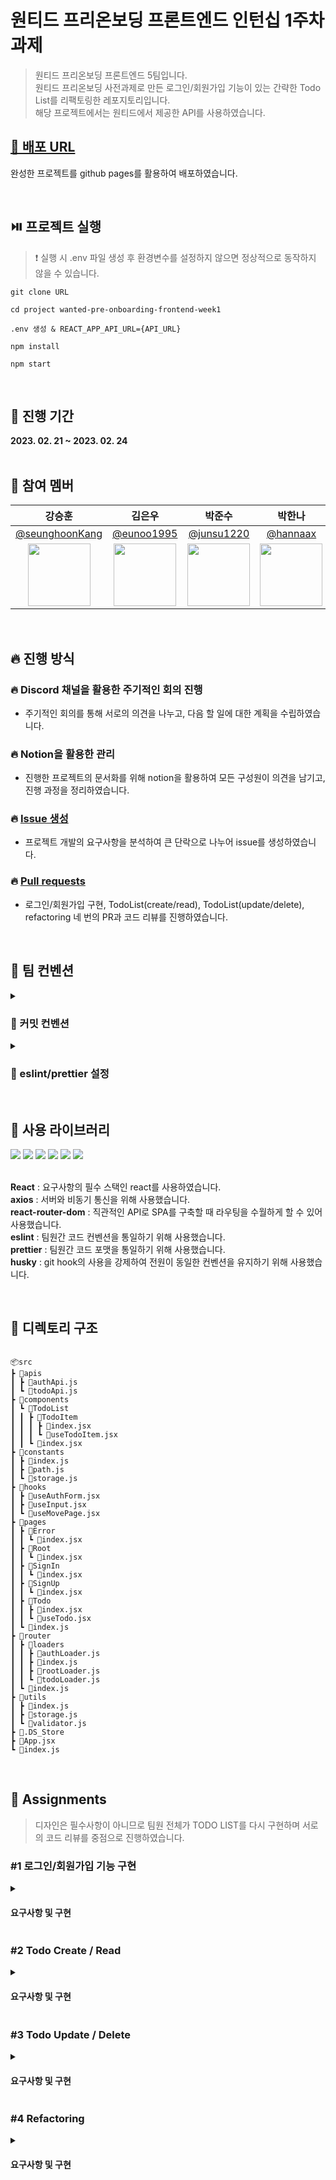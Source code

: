 # 원티드 프리온보딩 프론트엔드 인턴십 1주차 과제

> 원티드 프리온보딩 프론트엔드 5팀입니다.<br>
> 원티드 프리온보딩 사전과제로 만든 로그인/회원가입 기능이 있는 간략한 Todo List를 리팩토링한 레포지토리입니다.<br>
> 해당 프로젝트에서는 원티드에서 제공한 API를 사용하였습니다.

## [🔗 배포 URL](https://wanted-pre-onboarding-team5.github.io/wanted-pre-onboarding-frontend-week1/)

완성한 프로젝트를 github pages를 활용하여 배포하였습니다.

<br>

## ⏯️ 프로젝트 실행

> ❗️ 실행 시 .env 파일 생성 후 환경변수를 설정하지 않으면 정상적으로 동작하지 않을 수 있습니다.

```
git clone URL

cd project wanted-pre-onboarding-frontend-week1

.env 생성 & REACT_APP_API_URL={API_URL}

npm install

npm start
```

<br>

## 📆 진행 기간

**2023. 02. 21 ~ 2023. 02. 24**
<br>
<br>

## 👤 참여 멤버

|                                   강승훈                                    |                                 김은우                                  |                                 박준수                                  |                                박한나                                 |                                석창환                                 |                                 이자윤                                 |                                조현오                                |
| :-------------------------------------------------------------------------: | :---------------------------------------------------------------------: | :---------------------------------------------------------------------: | :-------------------------------------------------------------------: | :-------------------------------------------------------------------: | :--------------------------------------------------------------------: | :------------------------------------------------------------------: |
|             [@seunghoonKang](https://github.com/seunghoonKang)              |               [@eunoo1995](https://github.com/eunoo1995)                |               [@junsu1220](https://github.com/junsu1220)                |                [@hannaax](https://github.com/hannaax)                 |                [@Seok-CH](https://github.com/Seok-CH)                 |                [@jaypedia](https://github.com/jaypedia)                |                 [@letsjo](https://github.com/letsjo)                 |
| <img src="https://avatars.githubusercontent.com/seunghoonKang" width="100"> | <img src="https://avatars.githubusercontent.com/eunoo1995" width="100"> | <img src="https://avatars.githubusercontent.com/junsu1220" width="100"> | <img src="https://avatars.githubusercontent.com/hannaax" width="100"> | <img src="https://avatars.githubusercontent.com/Seok-CH" width="100"> | <img src="https://avatars.githubusercontent.com/jaypedia" width="100"> | <img src="https://avatars.githubusercontent.com/letsjo" width="100"> |

<br>

## 🔥 진행 방식

### 🔥 Discord 채널을 활용한 주기적인 회의 진행

- 주기적인 회의를 통해 서로의 의견을 나누고, 다음 할 일에 대한 계획을 수립하였습니다.

### 🔥 Notion을 활용한 관리

- 진행한 프로젝트의 문서화를 위해 notion을 활용하여 모든 구성원이 의견을 남기고, 진행 과정을 정리하였습니다.

### 🔥 [Issue 생성](https://github.com/wanted-pre-onboarding-team5/wanted-pre-onboarding-frontend-week1/issues)

- 프로젝트 개발의 요구사항을 분석하여 큰 단락으로 나누어 issue를 생성하였습니다.

### 🔥 [Pull requests](https://github.com/wanted-pre-onboarding-team5/wanted-pre-onboarding-frontend-week1)

- 로그인/회원가입 구현, TodoList(create/read), TodoList(update/delete), refactoring 네 번의 PR과 코드 리뷰를 진행하였습니다.

<br>

## 🤙 팀 컨벤션

<details>
<summary><h3>💬 커밋 컨벤션</h3></summary>
<div markdown="1">

#### 💬 Commit Type and Description

| Type     | Description                                                                        |
| -------- | ---------------------------------------------------------------------------------- |
| Feat     | 새로운 기능 추가                                                                   |
| Design   | CSS 등 UI 디자인 변경                                                              |
| Refactor | 코드 리팩토링                                                                      |
| Fix      | 버그 수정                                                                          |
| Docs     | 문서 작업, 수정                                                                    |
| Style    | 코드 스타일 및 포맷 변경(코드 자체의 변경은 없는 경우, 함수/ 변수명 변경 포함)     |
| Test     | 테스트 코드 작성, 테스트 리팩토링(프로덕션 코드 변경 X)                            |
| Chore    | 소스 코드를 건들지 않는 작업 - 빌드 테스트 업데이트, 패키지 매니저를 설정하는 경우 |
| Init     | 초기화                                                                             |
| Build    | 빌드 관련 파일 수정                                                                |
| CI       | CI 관련 설정 수정                                                                  |
| Rename   | 파일 혹은 폴더명을 수정하거나 옮기는 작업만 수행                                   |
| Remove   | 파일을 삭제하는 작업만 수행                                                        |

#### 💬 Commit message & Description

```tsx
[#Issue Number] Type: commit title

Description
```

</div>
</details>

<details>
<summary><h3>💬 eslint/prettier 설정</h3></summary>
<div markdown="1">
 
####  💬 .eslintrc.js
 
```
 module.exports = {
  env: {
    browser: true,
    es2021: true,
    node: true,
  },
  extends: ['eslint:recommended', 'plugin:react/recommended', 'prettier'],
  overrides: [],
  parserOptions: {
    ecmaVersion: 'latest',
    sourceType: 'module',
  },
  plugins: ['react'],
  rules: {
    'no-var': 'error', // var 금지
    'no-multiple-empty-lines': 'error', // 여러 줄 공백 금지
    'no-console': ['error', { allow: ['warn', 'error', 'info'] }], // console.log() 금지
    eqeqeq: 'error', // 일치 연산자 사용 필수
    'dot-notation': 'error', // 가능하다면 dot notation 사용
    'no-unused-vars': 'error', // 사용하지 않는 변수 금지
    'react/react-in-jsx-scope': 'off',
    'react/prop-types': 'off',
  },
};

```

####  💬 .prettierrc.js

```

module.exports = {
bracketSpacing: true,
singleQuote: true,
tabWidth: 2,
trailingComma: 'all',
printWidth: 100,
endOfLine: 'auto',
useTabs: false,
semi: true,
jsxSingleQuote: true,
arrowParens: 'always',
};

```

</div>
</details>

<br>



## 🔧 사용 라이브러리

<div>
  <img src="https://img.shields.io/badge/React-61DAFB?style=for-the-badge&logo=React&logoColor=white">
  <img src="https://img.shields.io/badge/React Router-CA4245?style=for-the-badge&logo=React Router&logoColor=white">
  <img src="https://img.shields.io/badge/Axios-5A29E4?style=for-the-badge&logo=Axios&logoColor=white">
  <img src="https://img.shields.io/badge/husky-5D4F85?style=for-the-badge&logo=husky&logoColor=white">
  <img src="https://img.shields.io/badge/Prettier-F7B93E?style=for-the-badge&logo=Prettier&logoColor=white">
  <img src="https://img.shields.io/badge/ESLint-4B32C3?style=for-the-badge&logo=ESLint&logoColor=white">
</div>

<br>

**React** : 요구사항의 필수 스택인 react를 사용하였습니다. <br>
**axios** : 서버와 비동기 통신을 위해 사용했습니다. <br>
**react-router-dom** : 직관적인 API로 SPA를 구축할 때 라우팅을 수월하게 할 수 있어 사용했습니다. <br>
**eslint** : 팀원간 코드 컨벤션을 통일하기 위해 사용했습니다. <br>
**prettier** : 팀원간 코드 포맷을 통일하기 위해 사용했습니다. <br>
**husky** : git hook의 사용을 강제하여 전원이 동일한 컨벤션을 유지하기 위해 사용했습니다.

<br>

## 📂 디렉토리 구조

```

📦src
┣ 📂apis
┃ ┣ 📜authApi.js
┃ ┗ 📜todoApi.js
┣ 📂components
┃ ┗ 📂TodoList
┃ ┃ ┣ 📂TodoItem
┃ ┃ ┃ ┣ 📜index.jsx
┃ ┃ ┃ ┗ 📜useTodoItem.jsx
┃ ┃ ┗ 📜index.jsx
┣ 📂constants
┃ ┣ 📜index.js
┃ ┣ 📜path.js
┃ ┗ 📜storage.js
┣ 📂hooks
┃ ┣ 📜useAuthForm.jsx
┃ ┣ 📜useInput.jsx
┃ ┗ 📜useMovePage.jsx
┣ 📂pages
┃ ┣ 📂Error
┃ ┃ ┗ 📜index.jsx
┃ ┣ 📂Root
┃ ┃ ┗ 📜index.jsx
┃ ┣ 📂SignIn
┃ ┃ ┗ 📜index.jsx
┃ ┣ 📂SignUp
┃ ┃ ┗ 📜index.jsx
┃ ┣ 📂Todo
┃ ┃ ┣ 📜index.jsx
┃ ┃ ┗ 📜useTodo.jsx
┃ ┗ 📜index.js
┣ 📂router
┃ ┣ 📂loaders
┃ ┃ ┣ 📜authLoader.js
┃ ┃ ┣ 📜index.js
┃ ┃ ┣ 📜rootLoader.js
┃ ┃ ┗ 📜todoLoader.js
┃ ┗ 📜index.js
┣ 📂utils
┃ ┣ 📜index.js
┃ ┣ 📜storage.js
┃ ┗ 📜validator.js
┣ 📜.DS_Store
┣ 📜App.jsx
┗ 📜index.js

```
<br>

## 📄 Assignments

> 디자인은 필수사항이 아니므로 팀원 전체가 TODO LIST를 다시 구현하며 서로의 코드 리뷰를 중점으로 진행하였습니다.

### #1 로그인/회원가입 기능 구현
<details>
<summary><h4>요구사항 및 구현</h4></summary>
<div markdown="1">

- [x]  회원가입, 로그인 페이지에 이메일과 비밀번호의 유효성 검사기능 구현
- [x] 회원가입 페이지에서 버튼 클릭 시 회원가입을 진행하고 회원가입이 정상적으로 완료되었을 시 /signin 경로로 이동
- [x] 로그인 페이지에서 버튼 클릭 시, 로그인을 진행하고 로그인이 정상적으로 완료되었을 시 /todo 경로로 이동
- [x] 로그인 여부에 따른 리다이렉트 처리를 구현

#### 구현 GIF
 <img src="https://user-images.githubusercontent.com/95074093/221157788-57128534-5644-4316-a695-794d63a2aff2.gif" width="300"/>

</div>
</details>

### #2  Todo Create / Read

<details>
<summary><h4>요구사항 및 구현</h4></summary>
<div markdown="1">

- [x] /todo경로에 접속하면 투두 리스트의 목록 보이기
- [x] 목록에서는 TODO의 내용과 완료 여부가 표시
- [x] TODO의 완료 여부는 <input type="checkbox" />를 통해 표현
- [x] TODO는 li tag를 이용해 감싸기
- [x] 리스트 페이지에 새로운 TODO를 입력할 수 있는 input과 추가 button 만들기

#### 구현 GIF
  <img src="https://user-images.githubusercontent.com/95074093/221158080-b3261967-6ec8-4452-b3fe-318b9bee0ab5.gif" width="300"/>

</div>
</details>

### #3  Todo Update / Delete

<details>
<summary><h4>요구사항 및 구현</h4></summary>
<div markdown="1">

 - [x] TODO의 체크박스를 통해 완료 여부를 수정할 수 있도록 구현
 - [x] TODO 우측에 수정버튼과 삭제 버튼 구현
 - [x] 투두 리스트의 삭제 기능을 구현
 - [x] 투두 리스트의 수정 기능을 구현

 #### 구현 GIF
  <img src="https://user-images.githubusercontent.com/95074093/221206396-b69e5a17-ae95-440c-b3fb-649045ed96d1.gif" width="300"/>

 </div>
</details>

### #4  Refactoring

<details>
<summary><h4>요구사항 및 구현</h4></summary>
<div markdown="1">

 - [x] PR의 코드 리뷰와 의견을 종합한 리팩토링 진행
 - [x] 로그인/회원가입 리팩토링
 - [x] TODO LIST 리팩토링
 - [x] 선정된 Best Practice 최종 리팩토링

 </div>
</details>



```
